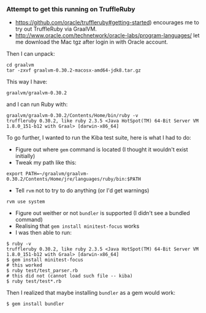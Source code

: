 ### Attempt to get this running on TruffleRuby

* https://github.com/oracle/truffleruby#getting-started) encourages me to try out TruffleRuby via GraalVM.
* http://www.oracle.com/technetwork/oracle-labs/program-languages/ let me download the Mac tgz after login in with Oracle account.

Then I can unpack:

```
cd graalvm
tar -zxvf graalvm-0.30.2-macosx-amd64-jdk8.tar.gz
```

This way I have:

```
graalvm/graalvm-0.30.2
```

and I can run Ruby with:

```
graalvm/graalvm-0.30.2/Contents/Home/bin/ruby -v
truffleruby 0.30.2, like ruby 2.3.5 <Java HotSpot(TM) 64-Bit Server VM 1.8.0_151-b12 with Graal> [darwin-x86_64]
```

To go further, I wanted to run the Kiba test suite, here is what I had to do:

* Figure out where `gem` command is located (I thought it wouldn't exist initially)
* Tweak my path like this:

```
export PATH=~/graalvm/graalvm-0.30.2/Contents/Home/jre/languages/ruby/bin:$PATH
```

* Tell `rvm` not to try to do anything (or I'd get warnings)

```
rvm use system
```

* Figure out weither or not `bundler` is supported (I didn't see a bundled command)
* Realising that `gem install minitest-focus` works
* I was then able to run:

```
$ ruby -v
truffleruby 0.30.2, like ruby 2.3.5 <Java HotSpot(TM) 64-Bit Server VM 1.8.0_151-b12 with Graal> [darwin-x86_64]
$ gem install minitest-focus
# this worked
$ ruby test/test_parser.rb
# this did not (cannot load such file -- kiba)
$ ruby test/test*.rb
```

Then I realized that maybe installing `bundler` as a gem would work:

```
$ gem install bundler
```
